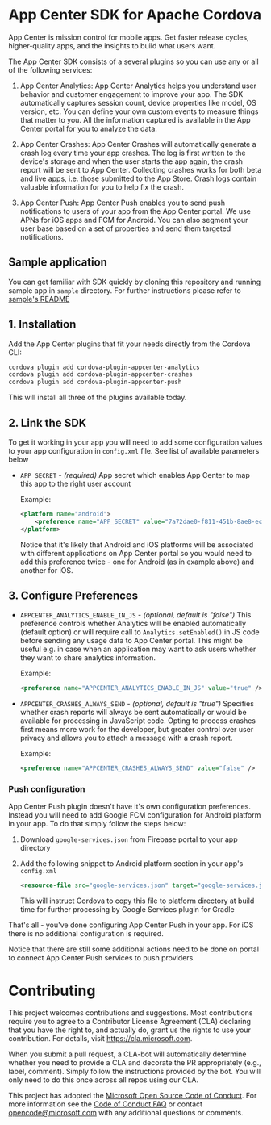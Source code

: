 # App Center SDK for Apache Cordova

App Center is mission control for mobile apps. Get faster release cycles, higher-quality apps, and the insights to build what users want.

The App Center SDK consists of a several plugins so you can use any or all of the following services:

1. App Center Analytics: App Center Analytics helps you understand user behavior and customer engagement to improve your app. The SDK automatically captures session count, device properties like model, OS version, etc. You can define your own custom events to measure things that matter to you. All the information captured is available in the App Center portal for you to analyze the data.

2. App Center Crashes: App Center Crashes will automatically generate a crash log every time your app crashes. The log is first written to the device's storage and when the user starts the app again, the crash report will be sent to App Center. Collecting crashes works for both beta and live apps, i.e. those submitted to the App Store. Crash logs contain valuable information for you to help fix the crash.

3. App Center Push: App Center Push enables you to send push notifications to users of your app from the App Center portal. We use APNs for iOS apps and FCM for Android. You can also segment your user base based on a set of properties and send them targeted notifications.

## Sample application

You can get familiar with SDK quickly by cloning this repository and running sample app in `sample` directory. For further instructions please refer to [sample's README](sample/README.md)

## 1. Installation

Add the App Center plugins that fit your needs directly from the Cordova CLI:

```bash
cordova plugin add cordova-plugin-appcenter-analytics
cordova plugin add cordova-plugin-appcenter-crashes
cordova plugin add cordova-plugin-appcenter-push
```

This will install all three of the plugins available today.

## 2. Link the SDK

To get it working in your app you will need to add some configuration values to your app configuration in `config.xml` file. See list of available parameters below

- `APP_SECRET` - _(required)_ App secret which enables App Center to map this app to the right user account

  Example:

  ```xml
  <platform name="android">
      <preference name="APP_SECRET" value="7a72dae0-f811-451b-8ae8-ecf7973e8359" />
  </platform>
  ```

  Notice that it's likely that Android and iOS platforms will be associated with different applications on App Center portal so you would need to add this preference twice - one for Android (as in example above) and another for iOS.

## 3. Configure Preferences
- `APPCENTER_ANALYTICS_ENABLE_IN_JS` - _(optional, default is "false")_ This preference controls whether Analytics will be enabled automatically (default option) or will require call to `Analytics.setEnabled()` in JS code before sending any usage data to App Center portal. This might be useful e.g. in case when an application may want to ask users whether they want to share analytics information.

  Example:

  ```xml
  <preference name="APPCENTER_ANALYTICS_ENABLE_IN_JS" value="true" />
  ```

- `APPCENTER_CRASHES_ALWAYS_SEND` - _(optional, default is "true")_ Specifies whether crash reports will always be sent automatically or would be available for processing in JavaScript  code. Opting to process crashes first means more work for the developer, but greater control over user privacy and allows you to attach a message with a crash report.

  Example:

  ```xml
  <preference name="APPCENTER_CRASHES_ALWAYS_SEND" value="false" />
  ```

### Push configuration

App Center Push plugin doesn't have it's own configuration preferences. Instead you will need to add Google FCM configuration for Android platform in your app. To do that simply follow the steps below:

1. Download `google-services.json` from Firebase portal to your app directory
2. Add the following snippet to Android platform section in your app's `config.xml`

    ```xml
    <resource-file src="google-services.json" target="google-services.json" />
    ```

    This will instruct Cordova to copy this file to platform directory at build time for further processing by Google Services plugin for Gradle

That's all - you've done configuring App Center Push in your app. For iOS there is no additional configuration is required.

Notice that there are still some additional actions need to be done on portal to connect App Center Push services to push providers.

# Contributing

This project welcomes contributions and suggestions.  Most contributions require you to agree to a
Contributor License Agreement (CLA) declaring that you have the right to, and actually do, grant us
the rights to use your contribution. For details, visit https://cla.microsoft.com.

When you submit a pull request, a CLA-bot will automatically determine whether you need to provide
a CLA and decorate the PR appropriately (e.g., label, comment). Simply follow the instructions
provided by the bot. You will only need to do this once across all repos using our CLA.

This project has adopted the [Microsoft Open Source Code of Conduct](https://opensource.microsoft.com/codeofconduct/).
For more information see the [Code of Conduct FAQ](https://opensource.microsoft.com/codeofconduct/faq/) or
contact [opencode@microsoft.com](mailto:opencode@microsoft.com) with any additional questions or comments.
